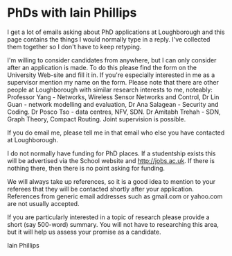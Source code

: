 PhDs with Iain Phillips
=======================

I get a lot of emails asking about PhD applications at Loughborough and
this page contains the things I would normally type in a reply. I've
collected them together so I don't have to keep retyping.

I'm willing to consider candidates from anywhere, but I can only
consider after an application is made. To do this please find the form
on the University Web-site and fill it in. If you're especially
interested in me as a supervisor mention my name on the form. Please
note that there are other people at Loughborough with similar research
interests to me, noteably: Professor Yang - Networks, Wireless Sensor
Networks and Control, Dr Lin Guan - network modelling and evaluation,
Dr Ana Salagean - Security and Coding.  Dr Posco Tso - data centres,
NFV, SDN.  Dr Amitabh Trehah - SDN, Graph Theory, Compact Routing.
Joint supervision is possible.

If you do email me, please tell me in that email who else you have contacted
at Loughborough.

I do not normally have funding for PhD places.  If a studentship
exists this will be advertised via the School website and
<http://jobs.ac.uk>.  If there is nothing there, then there is no point
asking for funding.

We will always take up references, so it is a good idea to mention to
your referees that they will be contacted shortly after your
application.  References from generic email addresses such as
gmail.com or yahoo.com are not usually accepted.

If you are particularly interested in a topic of research please provide
a short (say 500-word) summary. You will not have to researching this
area, but it will help us assess your promise as a candidate.
  
Iain Phillips
